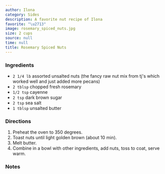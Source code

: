 ```yaml
---
author: Ilona
category: Sides
description: A favorite nut recipe of Ilona
favorite: "\u2713"
image: rosemary_spiced_nuts.jpg
size: 2 cups
source: null
time: null
title: Rosemary Spiced Nuts
---
```


### Ingredients

* `2 1/4 lb` assorted unsalted nuts (the fancy raw nut mix from tj's which worked well and just added more pecans)
* `2 tblsp` chopped fresh rosemary
* `1/2 tsp` cayenne
* `2 tsp` dark brown sugar
* `2 tsp` sea salt
* `1 tblsp` unsalted butter

### Directions

1. Preheat the oven to 350 degrees. 
2. Toast nuts until light golden brown (about 10 min). 
3. Melt butter. 
4. Combine in a bowl with other ingredients, add nuts, toss to coat, serve warm.

### Notes

